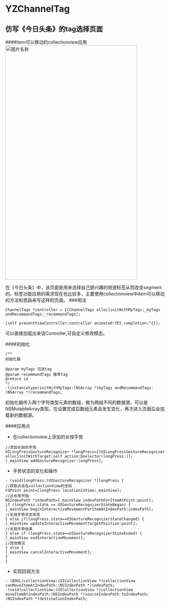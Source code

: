 # YZChannelTag
## 仿写《今日头条》的tag选择页面

####item可以移动的collectionview应用
<img src="/Users/yzshin/Desktop/taggif.gif" width = "414" height = "736" alt="图片名称" align=center />

在《今日头条》中，该页面是用来选择自己感兴趣的频道标签从而改变segment的。标签功能应用的需求现在也比较多，主要使用collectionview中item可以移动的方法和思路来写这样的页面。
###用法

```
ChannelTags *controller = [[ChannelTags alloc]initWithMyTags:_myTags andRecommandTags:_recommandTags];

[self presentViewController:controller animated:YES completion:^{}];
```
可以直接加载出来该Controller,可自定义修改模态。

####初始化
```
/**
初始化器

@param myTags 已选tag
@param recommandTags 推荐tag
@return id
*/
-(instancetype)initWithMyTags:(NSArray *)myTags andRecommandTags:(NSArray *)recommandTags;

```
初始化器传入两个字符类型元素的数组，做为两组不同的数据源，可以是NSMutableArray类型。在设置完成后数组元素会发生变化，再次进入页面后会加载新的数据源。

####应用点
* 在collectionview上添加的长按手势
```
//添加长按的手势
UILongPressGestureRecognizer *longPress=[[UILongPressGestureRecognizer alloc]initWithTarget:self action:@selector(longPress:)];
[_mainView addGestureRecognizer:longPress];
```
* 手势状态的变化和操作
```
- (void)longPress:(UIGestureRecognizer *)longPress {
//获取点击在collectionView的坐标
CGPoint point=[longPress locationInView:_mainView];
//从长按开始
NSIndexPath *indexPath=[_mainView indexPathForItemAtPoint:point];
if (longPress.state == UIGestureRecognizerStateBegan) {
[_mainView beginInteractiveMovementForItemAtIndexPath:indexPath];
//长按手势状态改变
} else if(longPress.state==UIGestureRecognizerStateChanged) {
[_mainView updateInteractiveMovementTargetPosition:point];
//长按手势结束
} else if (longPress.state==UIGestureRecognizerStateEnded) {
[_mainView endInteractiveMovement];
//其他情况
} else {
[_mainView cancelInteractiveMovement];
}
}
```
* 实现回调方法
```
- (BOOL)collectionView:(UICollectionView *)collectionView canMoveItemAtIndexPath:(NSIndexPath *)indexPath;
-(void)collectionView:(UICollectionView *)collectionView moveItemAtIndexPath:(NSIndexPath *)sourceIndexPath toIndexPath:(NSIndexPath *)destinationIndexPath;
```





